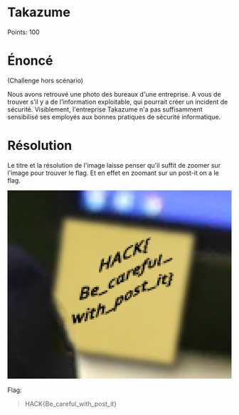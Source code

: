 # Takazume
Points: 100

# Énoncé
(Challenge hors scénario)

Nous avons retrouvé une photo des bureaux d'une entreprise. A vous de trouver s’il y a de l’information exploitable, qui pourrait créer un incident de sécurité.
Visiblement, l'entreprise Takazume n'a pas suffisamment sensibilisé ses employés aux bonnes pratiques de sécurité informatique.

# Résolution

Le titre et la résolution de l'image laisse penser qu'il suffit de zoomer sur l'image pour trouver le flag.
Et en effet en zoomant sur un post-it on a le flag.

![Image zoomée](zoomed_in.png)

Flag:
> HACK{Be_careful_with_post_it}